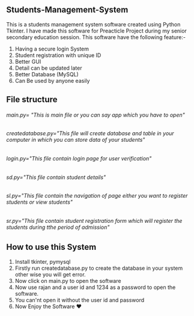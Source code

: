## Students-Management-System
This is a students management system software created using Python Tkinter. I have made this software for Preacticle Project during
my senior secondary education session. This software have the following feature:-
1) Having a secure login System
2) Student registration with unique ID
3) Better GUI
4) Detail can be updated later
5) Better Database (MySQL)
6) Can Be used by anyone easily

## File structure
###### main.py= "This is main file or you can say app which you have to open"
###### createdatabase.py="This file will create database and table in your computer in which you can store data of your students"
###### login.py="This file contain login page for user verification"
###### sd.py="This file contain student details"
###### sl.py="This file contain the navigation of page either you want to register students or view students"
###### sr.py="This file contain student registration form which will register the students during tthe period of admission"

## How to use this System
1) Install tkinter, pymysql
2) Firstly run createdatabase.py to create the database in your system other wise you will get error.
3) Now click on main.py to open the software
4) Now use rajan and a user id and 1234 as a password to open the software.
5) You can'nt open it without the user id and password
6) Now Enjoy the Software ❤️
